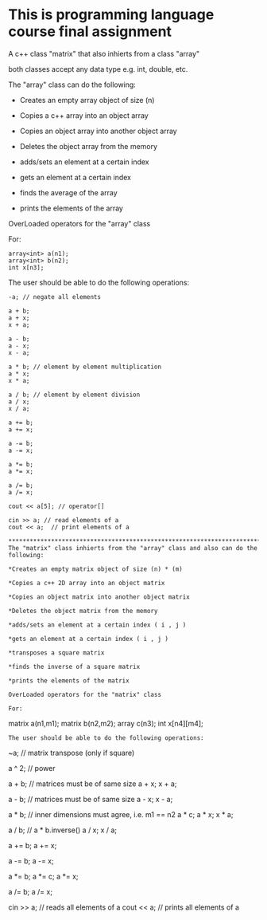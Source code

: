 ###
# This is programming language course final assignment

A c++ class "matrix" that also inhierts from a class "array" 

both classes accept any data type e.g. int, double, etc. 

The "array" class can do the following:

* Creates an empty array object of size (n)

* Copies a c++ array into an object array

* Copies an object array into another object array

* Deletes the object array from the memory

* adds/sets an element at a certain index

* gets an element at a certain index

* finds the average of the array

* prints the elements of the array

OverLoaded operators for the "array" class

For:
```
array<int> a(n1);
array<int> b(n2);
int x[n3];
```
The user should be able to do the following operations:

```
-a; // negate all elements

a + b;
a + x;
x + a;

a - b;
a - x;
x - a;

a * b; // element by element multiplication
a * x;
x * a;

a / b; // element by element division
a / x;
x / a;

a += b;
a += x;

a -= b;
a -= x;

a *= b;
a *= x;

a /= b;
a /= x;

cout << a[5]; // operator[]

cin >> a; // read elements of a
cout << a;  // print elements of a

***************************************************************************
The "matrix" class inhierts from the "array" class and also can do the following:

*Creates an empty matrix object of size (n) * (m)

*Copies a c++ 2D array into an object matrix

*Copies an object matrix into another object matrix

*Deletes the object matrix from the memory

*adds/sets an element at a certain index ( i , j )

*gets an element at a certain index ( i , j )

*transposes a square matrix

*finds the inverse of a square matrix

*prints the elements of the matrix

OverLoaded operators for the "matrix" class

For:
```
matrix<int> a(n1,m1);
matrix<int> b(n2,m2);
array<int> c(n3);
int x[n4][m4];
```
The user should be able to do the following operations:

```
~a; // matrix transpose (only if square)

a ^ 2; // power

a + b; // matrices must be of same size
a + x;
x + a;

a - b; // matrices must be of same size
a - x;
x - a;

a * b; // inner dimensions must agree, i.e. m1 == n2
a * c;
a * x;
x * a;

a / b; // a * b.inverse()
a / x;
x / a;

a += b;
a += x;

a -= b;
a -= x;

a *= b;
a *= c;
a *= x;

a /= b;
a /= x;

cin >> a; // reads all elements of a
cout << a;  // prints all elements of a
```